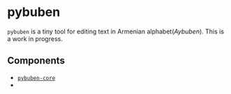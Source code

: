 # pybuben
`pybuben` is a tiny tool for editing text in Armenian alphabet(*Aybuben*).
This is a work in progress.

## Components
- [`pybuben-core`](./pybuben-core/README.md)
- 